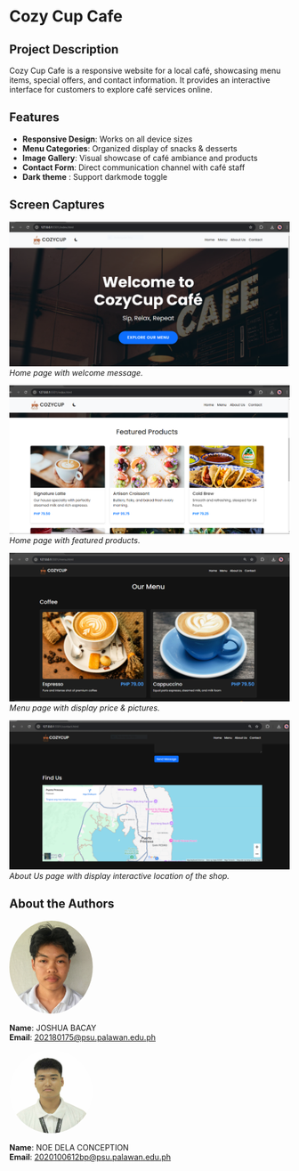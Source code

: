 # Cozy Cup Cafe

## Project Description
Cozy Cup Cafe is a responsive website for a local café, showcasing menu items, special offers, and contact information. It provides an interactive interface for customers to explore café services online.

## Features
- **Responsive Design**: Works on all device sizes
- **Menu Categories**: Organized display of snacks & desserts
- **Image Gallery**: Visual showcase of café ambiance and products
- **Contact Form**: Direct communication channel with café staff
- **Dark theme** : Support darkmode toggle


## Screen Captures
![Home Page](https://github.com/Weakcods/bacay_cozycup.v1/blob/c214f14711c78430f7f2ca923ce0f749ce1343a7/img/home_welcome.PNG)
*Home page with welcome message.*


![Home Page](https://github.com/Weakcods/bacay_cozycup.v1/blob/d6a08ca84968a765e6ecdd855350de2c291dfaf3/img/home_feat.PNG)
*Home page with featured products.*


![Menu Page](https://github.com/Weakcods/bacay_cozycup.v1/blob/d6a08ca84968a765e6ecdd855350de2c291dfaf3/img/c3.PNG)
*Menu page with display price & pictures.*


![About Us Page](https://github.com/Weakcods/bacay_cozycup.v1/blob/d6a08ca84968a765e6ecdd855350de2c291dfaf3/img/c4.PNG)
*About Us page with display interactive location of the shop.*


## About the Authors
<img src="https://github.com/Weakcods/bacay_cozycup.v1/blob/f1f06663b1bdebd78f3f1ccc946904765e6bad13/img/joshuab.jpg" width="150" style="border-radius:50%">

**Name**: JOSHUA BACAY  
**Email**: 202180175@psu.palawan.edu.ph

<img src="https://github.com/Weakcods/bacay_cozycup.v1/blob/608a7f1766ce3b9a25fcba6e4f38538caed989c1/img/noe.jpeg" width="150" style="border-radius:50%">

**Name**: NOE DELA CONCEPTION  
**Email**: 2020100612bp@psu.palawan.edu.ph




